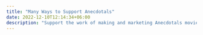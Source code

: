 ```yaml
---
title: "Many Ways to Support Anecdotals"
date: 2022-12-10T12:14:34+06:00
description: "Support the work of making and marketing Anecdotals movie"
---
```


